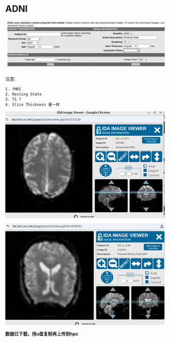 # ADNI

![image-20240926125015602](./assets/image-20240926125015602.png)

注意:

```
1. fMRI 
2. Resting State
3. T1 ?
4. Slice Thickness 要一样
```

![image-20240926125820864](./assets/image-20240926125820864.png)

![image-20240926132134091](./assets/image-20240926132134091.png)

**数据已下载，用u盘复制再上传到hpc**

